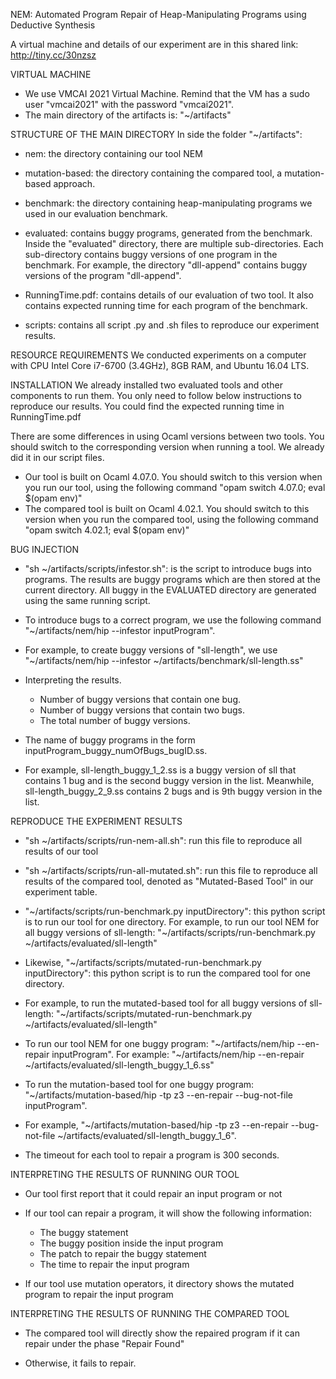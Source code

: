 NEM: Automated Program Repair of Heap-Manipulating Programs using Deductive Synthesis

A virtual machine and details of our experiment are in this shared link: http://tiny.cc/30nzsz

VIRTUAL MACHINE
-   We use VMCAI 2021 Virtual Machine. Remind that the VM has a sudo user "vmcai2021"
    with the password "vmcai2021".
-   The main directory of the artifacts is: "~/artifacts"

STRUCTURE OF THE MAIN DIRECTORY
In side the folder "~/artifacts":
-   nem: the directory containing our tool NEM

-   mutation-based: the directory containing the compared tool, a mutation-based approach.

-   benchmark: the directory containing heap-manipulating programs we used in our
    evaluation benchmark.

-   evaluated: contains buggy programs, generated from the benchmark.
    Inside the "evaluated" directory, there are multiple sub-directories. Each sub-directory
    contains buggy versions of one program in the benchmark. For example,
    the directory "dll-append" contains buggy versions of the program "dll-append".

-   RunningTime.pdf: contains details of our evaluation of two tool.
    It also contains expected running time for each program of the benchmark.

-   scripts: contains all script .py and .sh files to reproduce our experiment results.

RESOURCE REQUIREMENTS
    We conducted experiments on a computer with CPU Intel Core i7-6700 (3.4GHz), 8GB RAM,
    and Ubuntu 16.04 LTS.

INSTALLATION
    We already installed two evaluated tools and other components to run them.
    You only need to follow below instructions to reproduce our results.
    You could find the expected running time in RunningTime.pdf

There are some differences in using Ocaml versions between two tools. You should switch to the
   corresponding version when running a tool. We already did it in our script files.
-   Our tool is built on Ocaml 4.07.0. You should switch to this version when you run our tool,
    using the following command "opam switch 4.07.0; eval $(opam env)"
-   The compared tool is built on Ocaml 4.02.1. You should switch to this version when you run
    the compared tool, using the following command "opam switch 4.02.1; eval $(opam env)"


BUG INJECTION

-   "sh ~/artifacts/scripts/infestor.sh": is the script to introduce bugs into programs.
    The results are buggy programs which are then stored at the current directory.
    All buggy in the EVALUATED directory are generated using the same running script.

-   To introduce bugs to a correct program, we use the following command "~/artifacts/nem/hip --infestor inputProgram". 

-   For example, to create buggy versions of "sll-length", we use "~/artifacts/nem/hip --infestor ~/artifacts/benchmark/sll-length.ss"

-   Interpreting the results.
    + Number of buggy versions that contain one bug.
    + Number of buggy versions that contain two bugs.
    + The total number of buggy versions.

-   The name of buggy programs in the form inputProgram\_buggy\_numOfBugs\_bugID.ss.
    
-   For example, sll-length\_buggy\_1\_2.ss is a buggy version of sll that contains 1 bug
    and is the second buggy version in the list. Meanwhile, sll-length\_buggy\_2\_9.ss
    contains 2 bugs and is 9th buggy version in the list.

REPRODUCE THE EXPERIMENT RESULTS

-   "sh ~/artifacts/scripts/run-nem-all.sh": run this file to reproduce all results of our tool

-   "sh ~/artifacts/scripts/run-all-mutated.sh": run this file to reproduce all results of
    the compared tool, denoted as "Mutated-Based Tool" in our experiment table.

-   "\~/artifacts/scripts/run-benchmark.py inputDirectory": this python script is to run
    our tool for one directory.
    For example, to run our tool NEM for all buggy versions of sll-length:
    "~/artifacts/scripts/run-benchmark.py ~/artifacts/evaluated/sll-length"

-   Likewise, "\~/artifacts/scripts/mutated-run-benchmark.py inputDirectory":
    this python script is to run the compared tool for one directory.
     
-   For example, to run the mutated-based tool for all buggy versions of sll-length:
     "\~/artifacts/scripts/mutated-run-benchmark.py ~/artifacts/evaluated/sll-length"

-   To run our tool NEM for one buggy program:
    "~/artifacts/nem/hip --en-repair inputProgram".
    For example:
    "~/artifacts/nem/hip --en-repair ~/artifacts/evaluated/sll-length\_buggy\_1\_6.ss"

-   To run the mutation-based tool for one buggy program:
    "~/artifacts/mutation-based/hip -tp z3 --en-repair --bug-not-file inputProgram".

-   For example,
    "~/artifacts/mutation-based/hip -tp z3 --en-repair --bug-not-file ~/artifacts/evaluated/sll-length\_buggy\_1\_6".

-   The timeout for each tool to repair a program is 300 seconds.

INTERPRETING THE RESULTS OF RUNNING OUR TOOL

-   Our tool first report that it could repair an input program or not

-   If our tool can repair a program, it will show the following information:
    + The buggy statement
    + The buggy position inside the input program
    + The patch to repair the buggy statement
    + The time to repair the input program

-   If our tool use mutation operators, it directory shows the mutated program to repair
    the input program

INTERPRETING THE RESULTS OF RUNNING THE COMPARED TOOL
-   The compared tool will directly show the repaired program if it can repair under
    the phase "Repair Found"

-   Otherwise, it fails to repair.
